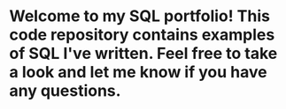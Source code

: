 # Welcome to my SQL portfolio! This code repository contains examples of SQL I've written. Feel free to take a look and let me know if you have any questions.


